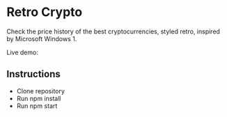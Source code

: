 # Retro Crypto

Check the price history of the best cryptocurrencies, styled retro, inspired by Microsoft Windows 1.

Live demo: 

## Instructions 

- Clone repository
- Run npm install
- Run npm start 

